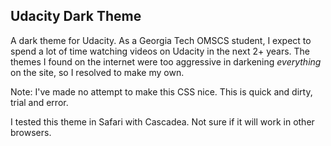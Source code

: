 ## Udacity Dark Theme
A dark theme for Udacity. As a Georgia Tech OMSCS student, I expect to spend a lot of time watching videos on Udacity in the next 2+ years. The themes I found on the internet were too aggressive in darkening *everything* on the site, so I resolved to make my own.

Note: I've made no attempt to make this CSS nice. This is quick and dirty, trial and error.

I tested this theme in Safari with Cascadea. Not sure if it will work in other browsers.
